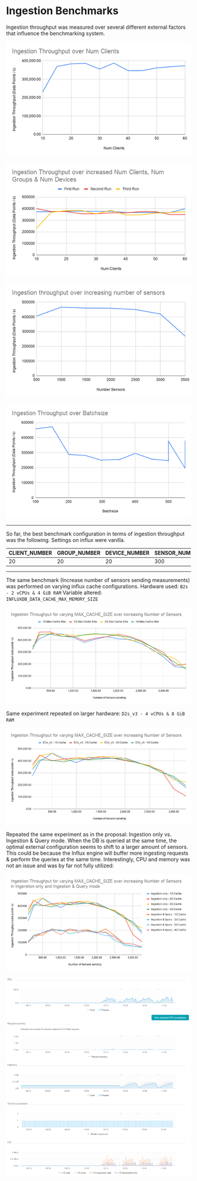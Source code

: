 # Ingestion Benchmarks

Ingestion throughput was measured over several different external factors that influence the benchmarking system.

![Ingestion increase number clients only](img/ING_INC_CLIENTS_NUM.png)

![Ingestion increase number clients, devices & groups](img/ING_INC_CLIENTS_GROUPS_DEVICES_NUM.png)

![Ingestion increase number clients only](img/ING_INC_SENSOR_NUM.png)

![Ingestion increase batchsize](img/ING_INC_BATCHSIZE.png)

______

So far, the best benchmark configuration in terms of ingestion throughput was the following. Settings on influx were vanilla.

| CLIENT_NUMBER | GROUP_NUMBER | DEVICE_NUMBER | SENSOR_NUMBER | BATCH_SIZE | LOOP_RATE | REAL_INSERT_RATE | POINT_STEP | INGESTION_THROUGHPUT |
|---------------|--------------|---------------|---------------|------------|-----------|------------------|------------|----------------------|
| 20            | 20           | 20            | 300           | 500        | 10        | 1                | 5000       | 480766.96            |

______

The same benchmark (Increase number of sensors sending measurements) was performed on varying influx cache configurations. Hardware used: `B2s - 2 vCPUs & 4 GiB RAM` Variable altered: `INFLUXDB_DATA_CACHE_MAX_MEMORY_SIZE`

![Ingestion change Cache Max Memory Size over increased number of sensors](img/INFL_CACHE_VARYING_B2s.png)

Same experiment repeated on larger hardware: `D2s_v3 - 4 vCPUs & 8 GiB RAM`

![Ingestion change Cache Max Memory Size over increased number of sensors](img/INFL_CACHE_VARYING_D2s_v3.png)

Repeated the same experiment as in the proposal: Ingestion only vs. Ingestion & Query mode. When the DB is queried at the same time, the optimal external configuration seems to shift to a larger amount of sensors. This could be because the Influx engine will buffer more ingesting requests & perform the queries at the same time. Interestingly, CPU and memory was not an issue and was by far not fully utilized:

![Ingestion change Cache Max Memory Size over increased number of sensors while querying DB at same time.](img/INFL_CACHE_VARYING_D2s_v3_with_Queries.png)

![CPU, I/O and memory stats while running last experiment.](img/INFL_CACHE_VARYING_D2s_v3_with_Queries_CPU_stats.png)